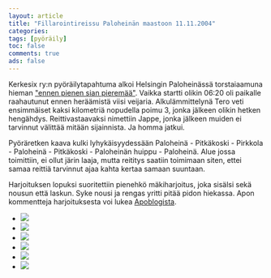 ```yaml
--- 
layout: article 
title: "Fillarointireissu Paloheinän maastoon 11.11.2004" 
categories: 
tags: [pyöräily]
toc: false 
comments: true 
ads: false 
--- 
```


Kerkesix ry:n pyöräilytapahtuma alkoi Helsingin Paloheinässä
torstaiaamuna hieman ["ennen pienen sian
pieremää"](http://www.hevoslaaksontalli.fi/ApoBlog/2004/11/08/maanantai-811/).
Vaikka startti olikin 06:20 oli paikalle raahautunut ennen heräämistä
viisi veijaria. Alkulämmittelynä Tero veti ensimmäiset kaksi kilometriä
nopudella poimu 3, jonka jälkeen olikin hetken hengähdys.
Reittivastaavaksi nimettiin Jappe, jonka jälkeen muiden ei tarvinnut
välittää mitään sijainnista. Ja homma jatkui.

Pyöräretken kaava kulki lyhykäisyydessään Paloheinä - Pitkäkoski -
Pirkkola - Paloheinä - Pitkäkoski - Paloheinän huippu - Paloheinä. Alue
jossa toimittiin, ei ollut järin laaja, mutta reititys saatiin toimimaan
siten, ettei samaa reittiä tarvinnut ajaa kahta kertaa samaan suuntaan.

Harjoituksen lopuksi suoritettiin pienehkö mäkiharjoitus, joka sisälsi
sekä nousun että laskun. Syke nousi ja rengas yritti pitää pidon
hiekassa. Apon kommentteja harjoituksesta voi lukea
[Apoblogista](http://www.hevoslaaksontalli.fi/ApoBlog/2004/11/11/torstai-1111-aamuvuoro/).

<div class="image-gallery">

-   [![](/Media/Default/ImageGalleries/fillari-11.11.2004/Thumbnails/fillaripaloheina_01b.jpg)](/Media/Default/ImageGalleries/fillari-11.11.2004/fillaripaloheina_01b.jpg)
-   [![](/Media/Default/ImageGalleries/fillari-11.11.2004/Thumbnails/fillaripaloheina_02b.jpg)](/Media/Default/ImageGalleries/fillari-11.11.2004/fillaripaloheina_02b.jpg)
-   [![](/Media/Default/ImageGalleries/fillari-11.11.2004/Thumbnails/fillaripaloheina_03b.jpg)](/Media/Default/ImageGalleries/fillari-11.11.2004/fillaripaloheina_03b.jpg)
-   [![](/Media/Default/ImageGalleries/fillari-11.11.2004/Thumbnails/fillaripaloheina_04b.jpg)](/Media/Default/ImageGalleries/fillari-11.11.2004/fillaripaloheina_04b.jpg)
-   [![](/Media/Default/ImageGalleries/fillari-11.11.2004/Thumbnails/fillaripaloheina_05b.jpg)](/Media/Default/ImageGalleries/fillari-11.11.2004/fillaripaloheina_05b.jpg)
-   [![](/Media/Default/ImageGalleries/fillari-11.11.2004/Thumbnails/fillaripaloheina_06b.gif)](/Media/Default/ImageGalleries/fillari-11.11.2004/fillaripaloheina_06b.gif)

</div>
